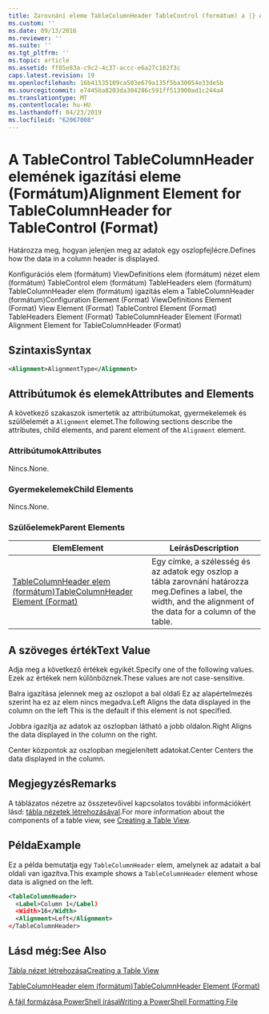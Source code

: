 ```yaml
---
title: Zarovnání eleme TableColumnHeader TableControl (formátum) a |} A Microsoft Docs
ms.custom: ''
ms.date: 09/13/2016
ms.reviewer: ''
ms.suite: ''
ms.tgt_pltfrm: ''
ms.topic: article
ms.assetid: ff85e83a-c9c2-4c37-accc-e6a27c182f3c
caps.latest.revision: 19
ms.openlocfilehash: 16b41535109ca503e679a135f5ba30054e33de5b
ms.sourcegitcommit: e7445ba8203da304286c591ff513900ad1c244a4
ms.translationtype: MT
ms.contentlocale: hu-HU
ms.lasthandoff: 04/23/2019
ms.locfileid: "62067008"
---
```

# <a name="alignment-element-for-tablecolumnheader-for-tablecontrol-format"></a><span data-ttu-id="2e28a-102">A TableControl TableColumnHeader elemének igazítási eleme (Formátum)</span><span class="sxs-lookup"><span data-stu-id="2e28a-102">Alignment Element for TableColumnHeader for TableControl (Format)</span></span>

<span data-ttu-id="2e28a-103">Határozza meg, hogyan jelenjen meg az adatok egy oszlopfejlécre.</span><span class="sxs-lookup"><span data-stu-id="2e28a-103">Defines how the data in a column header is displayed.</span></span>

<span data-ttu-id="2e28a-104">Konfigurációs elem (formátum) ViewDefinitions elem (formátum) nézet elem (formátum) TableControl elem (formátum) TableHeaders elem (formátum) TableColumnHeader elem (formátum) igazítás elem a TableColumnHeader (formátum)</span><span class="sxs-lookup"><span data-stu-id="2e28a-104">Configuration Element (Format) ViewDefinitions Element (Format) View Element (Format) TableControl Element (Format) TableHeaders Element (Format) TableColumnHeader Element (Format) Alignment Element for TableColumnHeader (Format)</span></span>

## <a name="syntax"></a><span data-ttu-id="2e28a-105">Szintaxis</span><span class="sxs-lookup"><span data-stu-id="2e28a-105">Syntax</span></span>

```xml
<Alignment>AlignmentType</Alignment>
```

## <a name="attributes-and-elements"></a><span data-ttu-id="2e28a-106">Attribútumok és elemek</span><span class="sxs-lookup"><span data-stu-id="2e28a-106">Attributes and Elements</span></span>

<span data-ttu-id="2e28a-107">A következő szakaszok ismertetik az attribútumokat, gyermekelemek és szülőelemét a `Alignment` elemet.</span><span class="sxs-lookup"><span data-stu-id="2e28a-107">The following sections describe the attributes, child elements, and parent element of the `Alignment` element.</span></span>

### <a name="attributes"></a><span data-ttu-id="2e28a-108">Attribútumok</span><span class="sxs-lookup"><span data-stu-id="2e28a-108">Attributes</span></span>

<span data-ttu-id="2e28a-109">Nincs.</span><span class="sxs-lookup"><span data-stu-id="2e28a-109">None.</span></span>

### <a name="child-elements"></a><span data-ttu-id="2e28a-110">Gyermekelemek</span><span class="sxs-lookup"><span data-stu-id="2e28a-110">Child Elements</span></span>

<span data-ttu-id="2e28a-111">Nincs.</span><span class="sxs-lookup"><span data-stu-id="2e28a-111">None.</span></span>

### <a name="parent-elements"></a><span data-ttu-id="2e28a-112">Szülőelemek</span><span class="sxs-lookup"><span data-stu-id="2e28a-112">Parent Elements</span></span>

|<span data-ttu-id="2e28a-113">Elem</span><span class="sxs-lookup"><span data-stu-id="2e28a-113">Element</span></span>|<span data-ttu-id="2e28a-114">Leírás</span><span class="sxs-lookup"><span data-stu-id="2e28a-114">Description</span></span>|
|-------------|-----------------|
|[<span data-ttu-id="2e28a-115">TableColumnHeader elem (formátum)</span><span class="sxs-lookup"><span data-stu-id="2e28a-115">TableColumnHeader Element (Format)</span></span>](./tablecolumnheader-element-format.md)|<span data-ttu-id="2e28a-116">Egy címke, a szélesség és az adatok egy oszlop a tábla zarovnání határozza meg.</span><span class="sxs-lookup"><span data-stu-id="2e28a-116">Defines a label, the width, and the alignment of the data for a column of the table.</span></span>|

## <a name="text-value"></a><span data-ttu-id="2e28a-117">A szöveges érték</span><span class="sxs-lookup"><span data-stu-id="2e28a-117">Text Value</span></span>

<span data-ttu-id="2e28a-118">Adja meg a következő értékek egyikét.</span><span class="sxs-lookup"><span data-stu-id="2e28a-118">Specify one of the following values.</span></span> <span data-ttu-id="2e28a-119">Ezek az értékek nem különböznek.</span><span class="sxs-lookup"><span data-stu-id="2e28a-119">These values are not case-sensitive.</span></span>

<span data-ttu-id="2e28a-120">Balra igazítása jelennek meg az oszlopot a bal oldali Ez az alapértelmezés szerint ha ez az elem nincs megadva.</span><span class="sxs-lookup"><span data-stu-id="2e28a-120">Left Aligns the data displayed in the column on the left This is the default if this element is not specified.</span></span>

<span data-ttu-id="2e28a-121">Jobbra igazítja az adatok az oszlopban látható a jobb oldalon.</span><span class="sxs-lookup"><span data-stu-id="2e28a-121">Right Aligns the data displayed in the column on the right.</span></span>

<span data-ttu-id="2e28a-122">Center központok az oszlopban megjelenített adatokat.</span><span class="sxs-lookup"><span data-stu-id="2e28a-122">Center Centers the data displayed in the column.</span></span>

## <a name="remarks"></a><span data-ttu-id="2e28a-123">Megjegyzés</span><span class="sxs-lookup"><span data-stu-id="2e28a-123">Remarks</span></span>

<span data-ttu-id="2e28a-124">A táblázatos nézetre az összetevőivel kapcsolatos további információkért lásd: [tábla nézetek létrehozásával](./creating-a-table-view.md).</span><span class="sxs-lookup"><span data-stu-id="2e28a-124">For more information about the components of a table view, see [Creating a Table View](./creating-a-table-view.md).</span></span>

## <a name="example"></a><span data-ttu-id="2e28a-125">Példa</span><span class="sxs-lookup"><span data-stu-id="2e28a-125">Example</span></span>

<span data-ttu-id="2e28a-126">Ez a példa bemutatja egy `TableColumnHeader` elem, amelynek az adatait a bal oldali van igazítva.</span><span class="sxs-lookup"><span data-stu-id="2e28a-126">This example shows a `TableColumnHeader` element whose data is aligned on the left.</span></span>

```xml
<TableColumnHeader>
  <Label>Column 1</Label)
  <Width>16</Width>
  <Alignment>Left</Alignment>
</TableColumnHeader>
```

## <a name="see-also"></a><span data-ttu-id="2e28a-127">Lásd még:</span><span class="sxs-lookup"><span data-stu-id="2e28a-127">See Also</span></span>

[<span data-ttu-id="2e28a-128">Tábla nézet létrehozása</span><span class="sxs-lookup"><span data-stu-id="2e28a-128">Creating a Table View</span></span>](./creating-a-table-view.md)

[<span data-ttu-id="2e28a-129">TableColumnHeader elem (formátum)</span><span class="sxs-lookup"><span data-stu-id="2e28a-129">TableColumnHeader Element (Format)</span></span>](./tablecolumnheader-element-format.md)

[<span data-ttu-id="2e28a-130">A fájl formázása PowerShell írása</span><span class="sxs-lookup"><span data-stu-id="2e28a-130">Writing a PowerShell Formatting File</span></span>](./writing-a-powershell-formatting-file.md)
